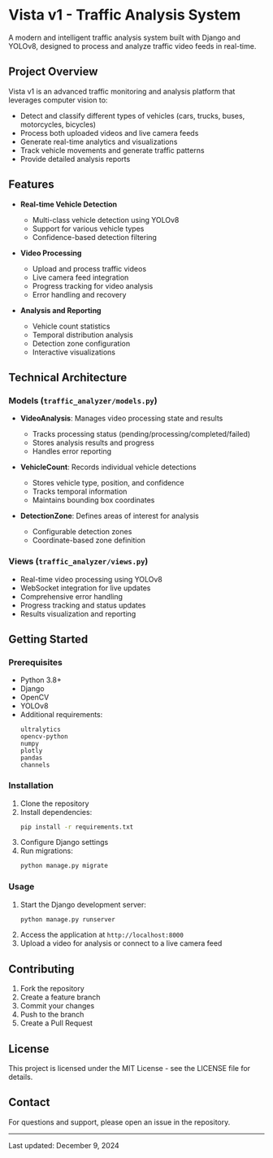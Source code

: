 # Vista v1 - Traffic Analysis System

A modern and intelligent traffic analysis system built with Django and YOLOv8, designed to process and analyze traffic video feeds in real-time.

## Project Overview

Vista v1 is an advanced traffic monitoring and analysis platform that leverages computer vision to:
- Detect and classify different types of vehicles (cars, trucks, buses, motorcycles, bicycles)
- Process both uploaded videos and live camera feeds
- Generate real-time analytics and visualizations
- Track vehicle movements and generate traffic patterns
- Provide detailed analysis reports

## Features

- **Real-time Vehicle Detection**
  - Multi-class vehicle detection using YOLOv8
  - Support for various vehicle types
  - Confidence-based detection filtering

- **Video Processing**
  - Upload and process traffic videos
  - Live camera feed integration
  - Progress tracking for video analysis
  - Error handling and recovery

- **Analysis and Reporting**
  - Vehicle count statistics
  - Temporal distribution analysis
  - Detection zone configuration
  - Interactive visualizations

## Technical Architecture

### Models (`traffic_analyzer/models.py`)

- **VideoAnalysis**: Manages video processing state and results
  - Tracks processing status (pending/processing/completed/failed)
  - Stores analysis results and progress
  - Handles error reporting

- **VehicleCount**: Records individual vehicle detections
  - Stores vehicle type, position, and confidence
  - Tracks temporal information
  - Maintains bounding box coordinates

- **DetectionZone**: Defines areas of interest for analysis
  - Configurable detection zones
  - Coordinate-based zone definition

### Views (`traffic_analyzer/views.py`)

- Real-time video processing using YOLOv8
- WebSocket integration for live updates
- Comprehensive error handling
- Progress tracking and status updates
- Results visualization and reporting

## Getting Started

### Prerequisites

- Python 3.8+
- Django
- OpenCV
- YOLOv8
- Additional requirements:
  ```
  ultralytics
  opencv-python
  numpy
  plotly
  pandas
  channels
  ```

### Installation

1. Clone the repository
2. Install dependencies:
   ```bash
   pip install -r requirements.txt
   ```
3. Configure Django settings
4. Run migrations:
   ```bash
   python manage.py migrate
   ```

### Usage

1. Start the Django development server:
   ```bash
   python manage.py runserver
   ```
2. Access the application at `http://localhost:8000`
3. Upload a video for analysis or connect to a live camera feed

## Contributing

1. Fork the repository
2. Create a feature branch
3. Commit your changes
4. Push to the branch
5. Create a Pull Request

## License

This project is licensed under the MIT License - see the LICENSE file for details.

## Contact

For questions and support, please open an issue in the repository.

---
Last updated: December 9, 2024
